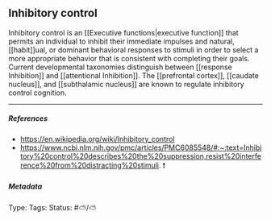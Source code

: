 ## Inhibitory control # 

Inhibitory control is an [[Executive functions|executive function]] that permits an individual to inhibit their immediate impulses and natural, [[habit]]ual, or dominant behavioral responses to stimuli in order to select a more appropriate behavior that is consistent with completing their goals. Current developmental taxonomies distinguish between [[response Inhibition]] and [[attentional Inhibition]]. The [[prefrontal cortex]], [[caudate nucleus]], and [[subthalamic nucleus]] are known to regulate inhibitory control cognition.

___

##### References

- https://en.wikipedia.org/wiki/Inhibitory_control
- https://www.ncbi.nlm.nih.gov/pmc/articles/PMC6085548/#:~:text=Inhibitory%20control%20describes%20the%20suppression,resist%20interference%20from%20distracting%20stimuli. ❗️

##### Metadata

Type: 
Tags:
Status: #⛅️/⛅️ 